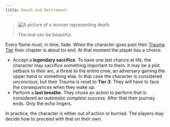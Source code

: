 ```yaml
---
title: Death and Retirement
---
```


> ![A picture of a woman representing death](/images/death.jpeg "Title")
>
> The end can be beautiful.

Every flame must, in time, fade. When the character goes past their [Trauma Tier](./trauma) their chapter is about toi end. At that moment the player has a choice:

- Accept a **legendary sacrifice**. To have one last chance at life, the character may sacrifice something important to them. It may be a plot setback to their arc, a threat to the entire crew, an adversary gaining the upper hand or something else. In that case the character is considered unconcious, but their Trauma is reset to **Tier 3**. They will have to face the consequences when they wake up.
- Perform a **last breathe**. They chose an action to perform that is considered an _automatic complete success_. After that their journey ends. Only the echo lingers.

In practice, the character is either out of action or burried. The players may decide how to proceed with that on their own.
